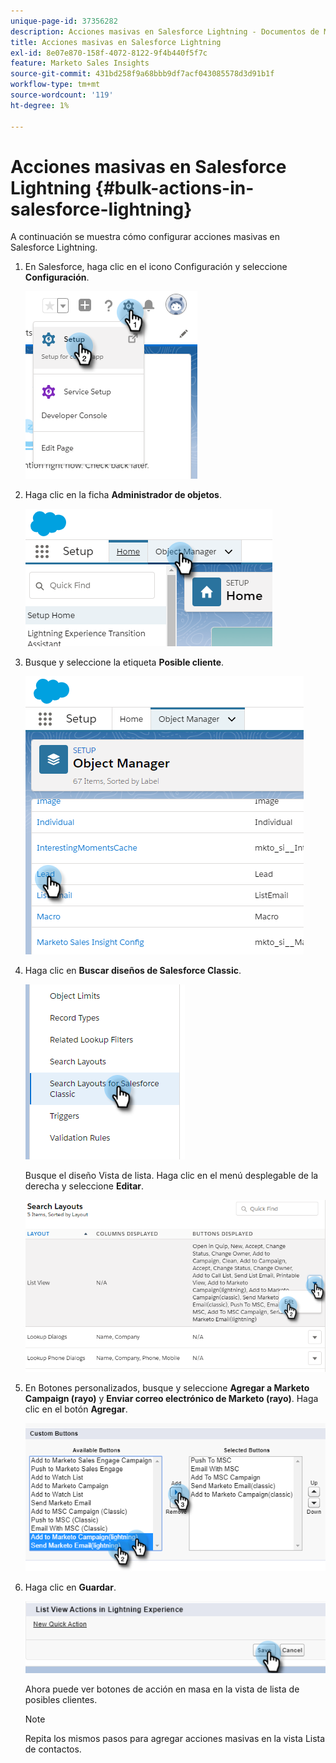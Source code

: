 ```yaml
---
unique-page-id: 37356282
description: Acciones masivas en Salesforce Lightning - Documentos de Marketo - Documentación del producto
title: Acciones masivas en Salesforce Lightning
exl-id: 8e07e870-158f-4072-8122-9f4b440f5f7c
feature: Marketo Sales Insights
source-git-commit: 431bd258f9a68bbb9df7acf043085578d3d91b1f
workflow-type: tm+mt
source-wordcount: '119'
ht-degree: 1%

---
```


# Acciones masivas en Salesforce Lightning {#bulk-actions-in-salesforce-lightning}

A continuación se muestra cómo configurar acciones masivas en Salesforce Lightning.

1. En Salesforce, haga clic en el icono Configuración y seleccione **Configuración**.

   ![](assets/bulk-actions-in-salesforce-lightning-1.png)

1. Haga clic en la ficha **Administrador de objetos**.

   ![](assets/bulk-actions-in-salesforce-lightning-2.png)

1. Busque y seleccione la etiqueta **Posible cliente**.

   ![](assets/bulk-actions-in-salesforce-lightning-3.png)

1. Haga clic en **Buscar diseños de Salesforce Classic**.

   ![](assets/bulk-actions-in-salesforce-lightning-4.png)

   Busque el diseño Vista de lista. Haga clic en el menú desplegable de la derecha y seleccione **Editar**.

   ![](assets/bulk-actions-in-salesforce-lightning-5.png)

1. En Botones personalizados, busque y seleccione **Agregar a Marketo Campaign (rayo)** y **Enviar correo electrónico de Marketo (rayo)**. Haga clic en el botón **Agregar**.

   ![](assets/bulk-actions-in-salesforce-lightning-6.png)

1. Haga clic en **Guardar**.

   ![](assets/bulk-actions-in-salesforce-lightning-7.png)

   Ahora puede ver botones de acción en masa en la vista de lista de posibles clientes.

   >[!NOTE]
   >
   >Repita los mismos pasos para agregar acciones masivas en la vista Lista de contactos.
